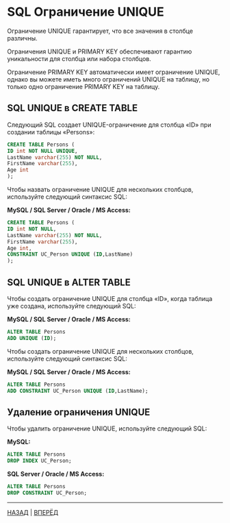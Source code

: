 # SQL Ограничение UNIQUE


Ограничение UNIQUE гарантирует, что все значения в столбце различны.

Ограничения UNIQUE и PRIMARY KEY обеспечивают гарантию уникальности для столбца или набора столбцов.

Ограничение PRIMARY KEY автоматически имеет ограничение UNIQUE, однако вы можете иметь много ограничений UNIQUE на таблицу, но только одно ограничение PRIMARY KEY на таблицу.

## SQL UNIQUE в CREATE TABLE

Следующий SQL создает UNIQUE-ограничение для столбца «ID» при создании таблицы «Persons»:

``` SQL
CREATE TABLE Persons (
ID int NOT NULL UNIQUE,
LastName varchar(255) NOT NULL,
FirstName varchar(255),
Age int
);
```

Чтобы назвать ограничение UNIQUE для нескольких столбцов, используйте следующий синтаксис SQL:

**MySQL / SQL Server / Oracle / MS Access:**


``` SQL
CREATE TABLE Persons (
ID int NOT NULL,
LastName varchar(255) NOT NULL,
FirstName varchar(255),
Age int,
CONSTRAINT UC_Person UNIQUE (ID,LastName)
);
```

## SQL UNIQUE в ALTER TABLE

Чтобы создать ограничение UNIQUE для столбца «ID», когда таблица уже создана, используйте следующий SQL:

**MySQL / SQL Server / Oracle / MS Access:**

``` SQL
ALTER TABLE Persons  
ADD UNIQUE (ID);
```

Чтобы создать ограничение UNIQUE для нескольких столбцов, используйте следующий синтаксис SQL:

**MySQL / SQL Server / Oracle / MS Access:**

``` SQL
ALTER TABLE Persons
ADD CONSTRAINT UC_Person UNIQUE (ID,LastName);
```

## Удаление ограничения UNIQUE

Чтобы удалить ограничение UNIQUE, используйте следующий SQL:

**MySQL:**

``` SQL
ALTER TABLE Persons
DROP INDEX UC_Person;
```

**SQL Server / Oracle / MS Access:**

``` SQL
ALTER TABLE Persons
DROP CONSTRAINT UC_Person;
```
---

[НАЗАД](/SQL_DATABASE/SQL_NOT_NULL.md)  | [ВПЕРЁД](#)

